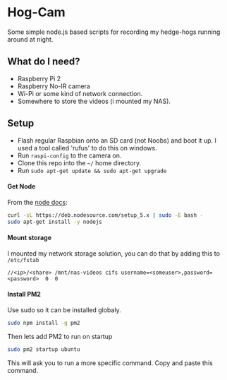 # Hog-Cam

Some simple node.js based scripts for recording my hedge-hogs running around at night.

## What do I need?
 - Raspberry Pi 2
 - Raspberry No-IR camera
 - Wi-Pi or some kind of network connection.
 - Somewhere to store the videos (i mounted my NAS).

## Setup
 - Flash regular Raspbian onto an SD card (not Noobs) and boot it up. I used a tool called 'rufus' to do this on windows.
 - Run ```raspi-config``` to the camera on.
 - Clone this repo into the ```~/``` home directory.
 - Run ```sudo apt-get update && sudo apt-get upgrade```
 
#### Get Node
From the [node docs](https://nodejs.org/en/download/package-manager/): 
```bash
curl -sL https://deb.nodesource.com/setup_5.x | sudo -E bash -
sudo apt-get install -y nodejs
```

#### Mount storage
I mounted my network storage solution, you can do that by adding this to ```/etc/fstab```
```
//<ip>/<share> /mnt/nas-videos cifs username=<someuser>,password=<password>  0  0
```

#### Install PM2
Use sudo so it can be installed globaly.
```bash
sudo npm install -g pm2
```
Then lets add PM2 to run on startup
```bash
sudo pm2 startup ubuntu
```
This will ask you to run a more specific command. Copy and paste this command.
